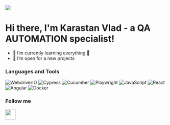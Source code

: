 ![](https://komarev.com/ghpvc/?username=Kar1stan&color=green)
# Hi there, I'm Karastan Vlad - a QA AUTOMATION specialist!

- 🌱 I’m currently learning everything 🤣
- 👯 I’m open for a new projects

### Languages and Tools
![WebdriverIO](https://img.shields.io/badge/-webdriverio-090909?style=for-the-badge&logo=Webdriver&logoColor=fb7d47)
![Cypress](https://img.shields.io/badge/Cypress-17202C?style=for-the-badge&logo=cypress&logoColor=white)
![Cucumber](https://img.shields.io/badge/-Cucumber-090909?style=for-the-badge&logo=cucumber&logoColor=00FF00)
![Playwright](https://img.shields.io/badge/Playwright-45ba4b?style=for-the-badge&logo=Playwright&logoColor=white)
![JavaScript](https://img.shields.io/badge/-JavaScript-090909?style=for-the-badge&logo=JavaScript&logoColor=E9D54D)
![React](https://img.shields.io/badge/React-20232A?style=for-the-badge&logo=react&logoColor=61DAFB)
![Angular](https://img.shields.io/badge/Angular-E23237?style=for-the-badge&logo=angularjs&logoColor=white)
![Docker](https://img.shields.io/badge/Docker-2CA5E0?style=for-the-badge&logo=docker&logoColor=white)

### Follow me
[<img height="32" width="32" src="https://cdn-icons-png.flaticon.com/512/1377/1377213.png" />](www.linkedin.com/in/karastan-vlad/#gh-light-mode-only)

